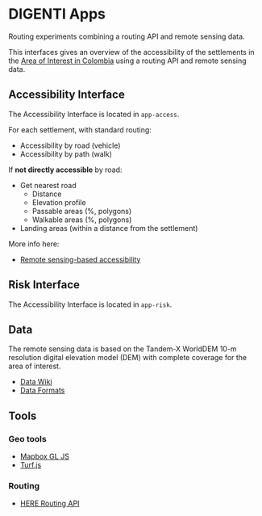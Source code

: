 # DIGENTI Apps

Routing experiments combining a routing API and remote sensing data.


This interfaces gives an overview of the accessibility of the settlements in the [Area of Interest in Colombia](https://docs.google.com/document/d/15N1pgERY4TUcnvck36jJFi3MvAZuxh8J-mOUpWDt-_w/edit?usp=sharing) using a routing API and remote sensing data.

## Accessibility Interface

The Accessibility Interface is located in `app-access`.

For each settlement, with standard routing:

- Accessibility by road (vehicle)
- Accessibility by path (walk)

If **not directly accessible** by road:

- Get nearest road
    - Distance
    - Elevation profile
    - Passable areas (%, polygons)
    - Walkable areas (%, polygons)
- Landing areas (within a distance from the settlement)

More info here:

- [Remote sensing-based accessibility](https://www.dropbox.com/s/rrpx3w3mq2a8qfh/160621_Remote_Sensing_based_Routing.pdf?dl=0)

## Risk Interface

The Accessibility Interface is located in `app-risk`.

## Data

The remote sensing data is based on the Tandem-X WorldDEM 10-m resolution digital elevation model (DEM) with complete coverage for the area of interest.

- [Data Wiki](https://docs.google.com/document/d/1rOW-6X6TNkypR-dgxWhZ4W7whIa5dxpPMbqCAW_iMPc/edit)
- [Data Formats](https://docs.google.com/spreadsheets/d/1igPn_mZqVaId_kqjcNPapB_qUvXkHo37GfP1JvSQrOs/edit?usp=sharing)

## Tools

### Geo tools

- [Mapbox GL JS](https://www.mapbox.com/mapbox-gl-js/)
- [Turf.js](http://turfjs.org/)

### Routing

- [HERE Routing API](https://developer.here.com/rest-apis/documentation/routing)

